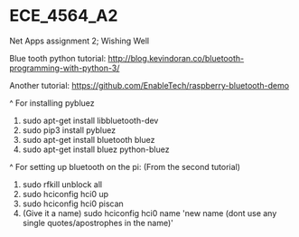 # ECE_4564_A2
Net Apps assignment 2; Wishing Well

Blue tooth python tutorial:
http://blog.kevindoran.co/bluetooth-programming-with-python-3/

Another tutorial:
https://github.com/EnableTech/raspberry-bluetooth-demo

^ For installing pybluez
1) sudo apt-get install libbluetooth-dev
2) sudo pip3 install pybluez
3) sudo apt-get install bluetooth bluez
4) sudo apt-get install bluez python-bluez

^ For setting up bluetooth on the pi: (From the second tutorial)
1) sudo rfkill unblock all
2) sudo hciconfig hci0 up
3) sudo hciconfig hci0 piscan
4) (Give it a name) sudo hciconfig hci0 name 'new name (dont use any single quotes/apostrophes in the name)'